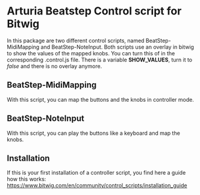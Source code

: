 # Arturia Beatstep Control script for Bitwig

In this package are two different control scripts, named BeatStep-MidiMapping
and BeatStep-NoteInput. Both scripts use an overlay in bitwig to show the
values of the mapped knobs. You can turn this of in the corresponding
.control.js file. There is a variable **SHOW_VALUES**, turn it to *false* and there
is no overlay anymore.


## BeatStep-MidiMapping

With this script, you can map the buttons and the knobs in controller mode.


## BeatStep-NoteInput

With this script, you can play the buttons like a keyboard and map the knobs.


## Installation

If this is your first installation of a controller script, you find here a
guide how this works:
https://www.bitwig.com/en/community/control_scripts/installation_guide
